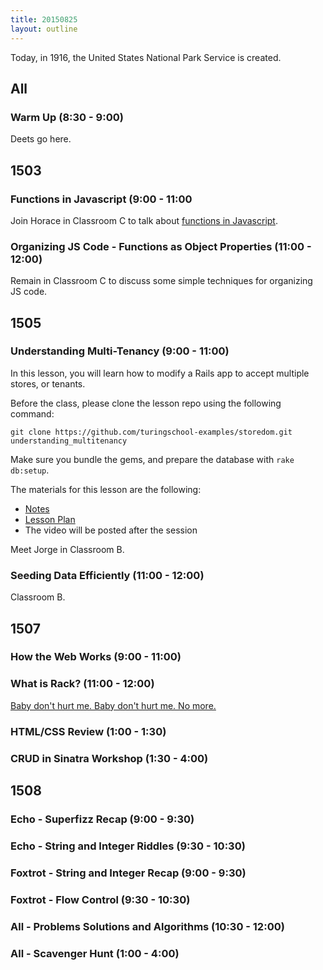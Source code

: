```yaml
---
title: 20150825
layout: outline
---
```


Today, in 1916, the United States National Park Service is created.

## All

### Warm Up (8:30 - 9:00)

Deets go here.

## 1503

### Functions in Javascript (9:00 - 11:00

Join Horace in Classroom C to talk about [functions in Javascript](https://github.com/turingschool/lesson_plans/blob/master/ruby_04-apis_and_scalability/six_rules_for_js_functions.markdown).

### Organizing JS Code - Functions as Object Properties (11:00 - 12:00)

Remain in Classroom C to discuss some simple techniques for organizing JS code.

## 1505

### Understanding Multi-Tenancy (9:00 - 11:00)

In this lesson, you will learn how to modify a Rails app to accept multiple stores, or tenants.

Before the class, please clone the lesson repo using the following command:

```
git clone https://github.com/turingschool-examples/storedom.git understanding_multitenancy
```

Make sure you bundle the gems, and prepare the database with `rake db:setup`.

The materials for this lesson are the following:

* [Notes](#)
* [Lesson Plan](#)
* The video will be posted after the session

Meet Jorge in Classroom B.

### Seeding Data Efficiently (11:00 - 12:00)

Classroom B.


## 1507

### How the Web Works (9:00 - 11:00)

### What is Rack? (11:00 - 12:00)

[Baby don't hurt me. Baby don't hurt me. No more.](https://www.youtube.com/watch?v=HEXWRTEbj1I)

### HTML/CSS Review (1:00 - 1:30)

### CRUD in Sinatra Workshop (1:30 - 4:00)


## 1508

### Echo - Superfizz Recap (9:00 - 9:30)

### Echo - String and Integer Riddles (9:30 - 10:30)

### Foxtrot - String and Integer Recap (9:00 - 9:30)

### Foxtrot - Flow Control (9:30 - 10:30)

### All - Problems Solutions and Algorithms (10:30 - 12:00)

### All - Scavenger Hunt (1:00 - 4:00)
